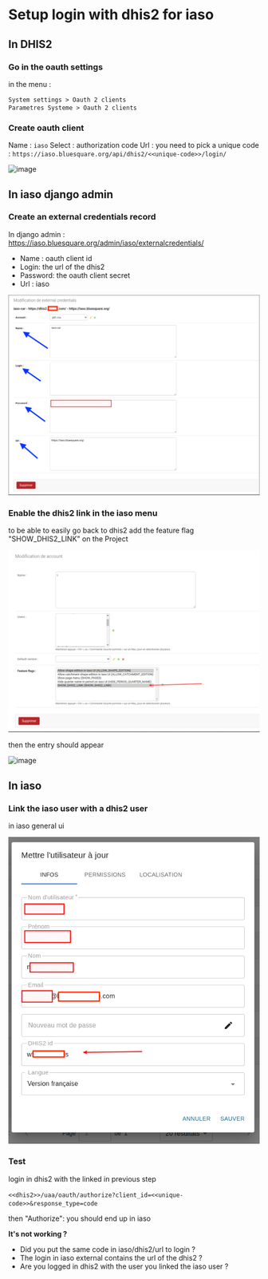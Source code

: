 # Setup login with dhis2 for iaso

## In DHIS2 

### Go in the oauth settings

in the menu : 
```
System settings > Oauth 2 clients
Parametres Systeme > Oauth 2 clients
```


### Create oauth client

Name :  `iaso`
Select : authorization code
Url : you need to pick a unique code : `https://iaso.bluesquare.org/api/dhis2/<<unique-code>>/login/`


![image](https://user-images.githubusercontent.com/371692/173309528-fcc2a4c4-6eae-4731-9391-ba19ca054873.png)

## In iaso django admin

### Create an external credentials record

In django admin : https://iaso.bluesquare.org/admin/iaso/externalcredentials/

* Name : oauth client id
* Login: the url of the dhis2
* Password: the oauth client secret
* Url : iaso

![external_auth](./attachments/external_auth.png)


### Enable the dhis2 link in the iaso menu

to be able to easily go back to dhis2
add the feature flag "SHOW_DHIS2_LINK" on the Project 

![feature_flag](./attachments/feature_flag.png)

then the entry should appear

![image](https://user-images.githubusercontent.com/371692/173310244-ec82e8b9-5821-4fb7-903d-0ea8631e46cc.png)


## In iaso 

### Link the iaso user with a dhis2 user

in iaso general ui

![user](./attachments/user.png)

### Test


login in dhis2 with the linked in previous step 

`<<dhis2>>/uaa/oauth/authorize?client_id=<<unique-code>>&response_type=code`
  

then "Authorize": you should end up in iaso


**It's not working ?**

  - Did you put the same code in iaso/dhis2/url to login ?
  - The login in iaso external contains the url of the dhis2 ? 
  - Are you logged in dhis2 with the user you linked the iaso user ? 